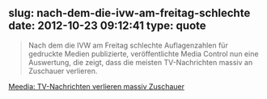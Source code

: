slug: nach-dem-die-ivw-am-freitag-schlechte
date: 2012-10-23 09:12:41
type: quote
---

> Nach dem die IVW am Freitag schlechte Auflagenzahlen für gedruckte Medien publizierte, veröffentlichte Media Control nun eine Auswertung, die zeigt, dass die meisten TV-Nachrichten massiv an Zuschauer verlieren.

[Meedia: TV-Nachrichten verlieren massiv Zuschauer](http://meedia.de/fernsehen/tv-nachrichten-verlieren-massiv-zuschauer/2012/10/22.html)
